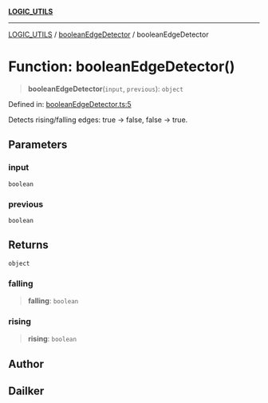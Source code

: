 [**LOGIC_UTILS**](../../README.md)

***

[LOGIC_UTILS](../../README.md) / [booleanEdgeDetector](../README.md) / booleanEdgeDetector

# Function: booleanEdgeDetector()

> **booleanEdgeDetector**(`input`, `previous`): `object`

Defined in: [booleanEdgeDetector.ts:5](https://github.com/dailker/everyutil/blob/54be0bab567ca8e189c5982902c59f3b7981d51d/src/logic/booleanEdgeDetector.ts#L5)

Detects rising/falling edges: true → false, false → true.

## Parameters

### input

`boolean`

### previous

`boolean`

## Returns

`object`

### falling

> **falling**: `boolean`

### rising

> **rising**: `boolean`

## Author

## Dailker
